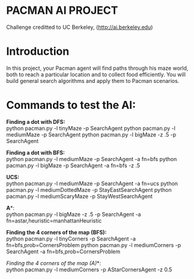 # PACMAN AI PROJECT

Challenge creditted to UC Berkeley, (http://ai.berkeley.edu)

# Introduction

In this project, your Pacman agent will find paths through his maze world, both to reach a
particular location and to collect food efficiently. You will build general search algorithms and
apply them to Pacman scenarios.

# Commands to test the AI:

**Finding a dot with DFS:** <br/>
  python pacman.py -l tinyMaze -p SearchAgent
  python pacman.py -l mediumMaze -p SearchAgent
  python pacman.py -l bigMaze -z .5 -p SearchAgent
  
**Finding a dot with BFS:**<br/>
  python pacman.py -l mediumMaze -p SearchAgent -a fn=bfs
  python pacman.py -l bigMaze -p SearchAgent -a fn=bfs -z .5

**UCS:**<br/>
  python pacman.py -l mediumMaze -p SearchAgent -a fn=ucs
  python pacman.py -l mediumDottedMaze -p StayEastSearchAgent
  python pacman.py -l mediumScaryMaze -p StayWestSearchAgent
  
**A***:<br/>
  python pacman.py -l bigMaze -z .5 -p SearchAgent -a fn=astar,heuristic=manhattanHeuristic
  
**Finding the 4 corners of the map (BFS):**<br/>
  python pacman.py -l tinyCorners -p SearchAgent -a fn=bfs,prob=CornersProblem
  python pacman.py -l mediumCorners -p SearchAgent -a fn=bfs,prob=CornersProblem
 
**Finding the 4 corners of the map (A*)**:<br/>
  python pacman.py -l mediumCorners -p AStarCornersAgent -z 0.5
